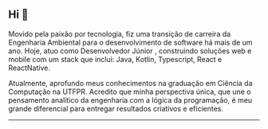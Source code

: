 ## Hi 👋

<!--
**jgtsuchiya/jgtsuchiya** is a ✨ _special_ ✨ repository because its `README.md` (this file) appears on your GitHub profile.

Here are some ideas to get you started:

- 🔭 I’m currently working on ...
- 🌱 I’m currently learning ...
- 👯 I’m looking to collaborate on ...
- 🤔 I’m looking for help with ...
- 💬 Ask me about ...
- 📫 How to reach me: ...
- 😄 Pronouns: ...
- ⚡ Fun fact: ...
-->

Movido pela paixão por tecnologia, fiz uma transição de carreira da Engenharia Ambiental  para o desenvolvimento de software há mais de um ano. Hoje, atuo como Desenvolvedor Júnior , construindo soluções web e mobile com um stack que inclui: Java, Kotlin, Typescript, React e ReactNative. 

Atualmente, aprofundo meus conhecimentos na graduação em Ciência da Computação na UTFPR. Acredito que minha perspectiva única, que une o pensamento analítico da engenharia com a lógica da programação, é meu grande diferencial para entregar resultados criativos e eficientes.

---
